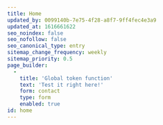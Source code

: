 ```yaml
---
title: Home
updated_by: 0099140b-7e75-4f28-a8f7-9ff4fec4e3a9
updated_at: 1616661622
seo_noindex: false
seo_nofollow: false
seo_canonical_type: entry
sitemap_change_frequency: weekly
sitemap_priority: 0.5
page_builder:
  -
    title: 'Global token function'
    text: 'Test it right here!'
    form: contact
    type: form
    enabled: true
id: home
---
```

